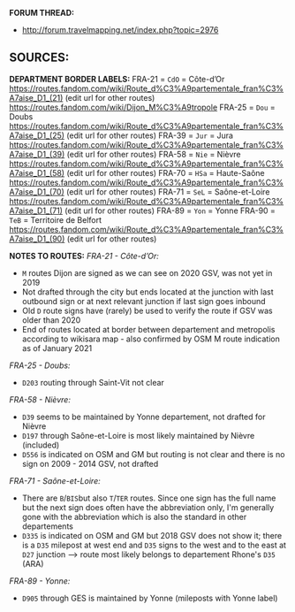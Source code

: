 ﻿**FORUM THREAD:**
- http://forum.travelmapping.net/index.php?topic=2976


**SOURCES:**
- 

**DEPARTMENT BORDER LABELS:**
FRA-21 = `CdO` = Côte-d’Or
   https://routes.fandom.com/wiki/Route_d%C3%A9partementale_fran%C3%A7aise_D1_(21) (edit url for other routes)
   https://routes.fandom.com/wiki/Dijon_M%C3%A9tropole
FRA-25 = `Dou` = Doubs
   https://routes.fandom.com/wiki/Route_d%C3%A9partementale_fran%C3%A7aise_D1_(25) (edit url for other routes)
FRA-39 = `Jur` = Jura
   https://routes.fandom.com/wiki/Route_d%C3%A9partementale_fran%C3%A7aise_D1_(39) (edit url for other routes)
FRA-58 = `Nie` = Nièvre
   https://routes.fandom.com/wiki/Route_d%C3%A9partementale_fran%C3%A7aise_D1_(58) (edit url for other routes)
FRA-70 = `HSa` = Haute-Saône
   https://routes.fandom.com/wiki/Route_d%C3%A9partementale_fran%C3%A7aise_D1_(70) (edit url for other routes)
FRA-71 = `SeL` = Saône-et-Loire
   https://routes.fandom.com/wiki/Route_d%C3%A9partementale_fran%C3%A7aise_D1_(71) (edit url for other routes)
FRA-89 = `Yon` = Yonne
FRA-90 = `TeB` = Territoire de Belfort
   https://routes.fandom.com/wiki/Route_d%C3%A9partementale_fran%C3%A7aise_D1_(90) (edit url for other routes)


**NOTES TO ROUTES:**
*FRA-21 - Côte-d’Or:*
- `M` routes Dijon are signed as we can see on 2020 GSV, was not yet in 2019
 - Not drafted through the city but ends located at the junction with last outbound sign or at next relevant junction if last sign goes inbound
 - Old `D` route signs have (rarely) be used to verify the route if GSV was older than 2020
 - End of routes located at border between departement and metropolis according to wikisara map - also confirmed by OSM M route indication as of January 2021

*FRA-25 - Doubs:*
- `D203` routing through Saint-Vit not clear

*FRA-58 - Nièvre:*
- `D39` seems to be maintained by Yonne departement, not drafted for Nièvre
- `D197` through Saône-et-Loire is most likely maintained by Nièvre (included)
- `D556` is indicated on OSM and GM but routing is not clear and there is no sign on 2009 - 2014 GSV, not drafted

*FRA-71 - Saône-et-Loire:*
- There are `B`/`BIS`but also `T`/`TER` routes. Since one sign has the full name but the next sign does often have the abbreviation only, I'm generally gone with the abbreviation which is also the standard in other departements
- `D335` is indicated on OSM and GM but 2018 GSV does not show it; there is a `D35` milepost at west end and `D35` signs to the west and to the east at `D27` junction --> route most likely belongs to departement Rhone's `D35` (ARA)

*FRA-89 - Yonne:*
- `D905` through GES is maintained by Yonne (mileposts with Yonne label)